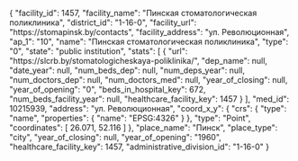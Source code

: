 {
    "facility_id": 1457,
    "facility_name": "Пинская стоматологическая поликлиника",
    "district_id": "1-16-0",
    "facility_url": "https:\/\/stomapinsk.by\/contacts",
    "facility_address": "ул. Революционная",
    "ap_1": "10",
    "name": "Пинская стоматологическая поликлиника",
    "type": "0",
    "state": "public institution",
    "stats": [
        {
            "url": "https:\/\/slcrb.by\/stomatologicheskaya-poliklinika\/",
            "dep_name": null,
            "date_year": null,
            "num_beds_dep": null,
            "num_deps_year": null,
            "num_doctors_dep": null,
            "num_doctors_med": null,
            "year_of_closing": null,
            "year_of_opening": "0",
            "beds_in_hospital_key": 672,
            "num_beds_facility_year": null,
            "healthcare_facility_key": 1457
        }
    ],
    "med_id": 10215939,
    "address": "ул. Революционная",
    "coord_x_y": {
        "crs": {
            "type": "name",
            "properties": {
                "name": "EPSG:4326"
            }
        },
        "type": "Point",
        "coordinates": [
            26.071,
            52.116
        ]
    },
    "place_name": "Пинск",
    "place_type": "city",
    "year_of_closing": null,
    "year_of_opening": "1960",
    "healthcare_facility_key": 1457,
    "administrative_division_id": "1-16-0"
}